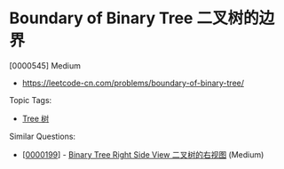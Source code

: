 # Boundary of Binary Tree 二叉树的边界

[0000545] Medium

- https://leetcode-cn.com/problems/boundary-of-binary-tree/

Topic Tags:

- [Tree 树](https://leetcode-cn.com/tag/tree/)

Similar Questions:

- [[0000199](https://leetcode-cn.com/problems/binary-tree-right-side-view/)] - [Binary Tree Right Side View 二叉树的右视图](./0000199.binary-tree-right-side-view.md) (Medium)
